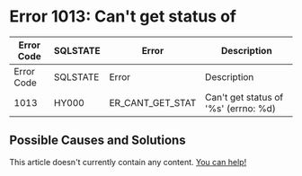 
# Error 1013: Can't get status of


| Error Code | SQLSTATE | Error | Description |
| --- | --- | --- | --- |
| Error Code | SQLSTATE | Error | Description |
| 1013 | HY000 | ER_CANT_GET_STAT | Can't get status of '%s' (errno: %d) |




## Possible Causes and Solutions


This article doesn't currently contain any content. [You can help!](/kb/en/writing-and-editing-knowledge-base-articles/)

